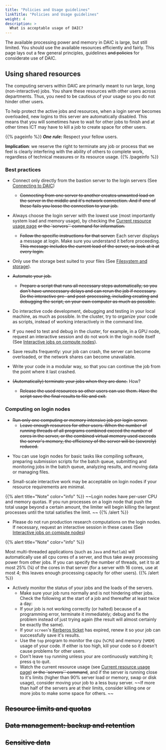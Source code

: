 ```yaml
---
title: "Policies and Usage guidelines"
linkTitle: "Policies and Usage guidelines"
weight: 4
description: >
  What is acceptable usage of DAIC?
---
```


The available processing power and memory in DAIC is large, but still limited. You should use the available resources efficiently and fairly. This page lays out a few general principles, guidelines ~~and policies~~ for considerate use of DAIC.

## Using shared resources

The computing servers within DAIC are primarily meant to run large, long (non-interactive) jobs. You share these resources with other users across departments. Thus, you need to be cautious of your usage so you do not hinder other users. 

To help protect the active jobs and resources, when a login server becomes overloaded, new logins to this server are automatically disabled. 
This means that you will sometimes have to wait for other jobs to finish and at other times ICT may have to kill a job to create space for other users.

{{% pageinfo %}}
**_One rule:_** Respect your fellow users.

**Implication**: we reserve the right to terminate any job or process that we feel is clearly interfering with the ability of others to complete work, regardless of technical measures or its resource usage.
{{% /pageinfo %}}

### Best practices

* Connect only directly from the bastion server to the login servers (See [Connecting to DAIC](../connecting/_index.md))

  * ~~Connecting from one server to another creates unwanted load on the server in the middle and it's network connection. And if one of these fails you loose the connection to your job.~~

* Always choose the login server with the lowest use (most importantly system load and memory usage), by checking the [Current resource usage page](https://login.daic.tudelft.nl/) ~~or the `servers`` command for information.~~
  * ~~Follow the specific instructions for that server:~~ Each server displays a message at login. Make sure you understand it before proceeding. ~~This message includes the current load of the server, so look at it at every login.~~

* Only use the storage best suited to your files (See [Filesystem and storage](../filesystem/_index.md)).

* ~~Automate your job.~~
  * ~~Prepare a script that runs all necessary steps automatically, so you don't have unnecessary delays and can rerun the job if necessary. Do the interactive pre- and post-processing, including creating and debugging the script, on your own computer as much as possible.~~

* Do interactive code development, debugging and testing in your local machine, as much as possible. In the cluster, try to organize your code as scripts, instead of working interactively in the command line.

* If you need to test and debug in the cluster, for example, in a GPU node, request an interactive session and do not work in the login node itself (See [Interactive jobs on compute nodes](../job_submissions/_index.md#interactive-jobs-on-compute-nodes)).

* Save results frequently: your job can crash, the server can become overloaded, or the network shares can become unavailable. 

* Write your code in a modular way, so that you can continue the job from the point where it last crashed.

* ~~(Automatically) terminate your jobs when they are done.~~ How?
  * ~~Release the used resources so other users can use them. Have the script save the final results to file and exit.~~


### Computing on login nodes

* ~~Run only one computing or memory intensive job per login server.~~
  * ~~Leave enough resources for other users. When the number of running threads of all programs combined exceed the number of cores in the server, or the combined virtual memory used exceeds the server's memory, the efficiency of the server will be (severely) reduced.~~

- You can use login nodes for basic tasks like compiling software, preparing submission scripts for the batch queue, submitting and monitoring jobs in the batch queue, analyzing results, and moving data or managing files. 

- Small-scale interactive work may  be acceptable on login nodes if your resource requirements are minimal.

{{% alert title="Note" color="info" %}}
~~Login nodes have per-user CPU and memory quotas. If you run processes on a login node that push the total usage beyond a certain amount, the limiter will begin killing the largest processes until the total  satisfies the limit. ~~
{{% /alert %}}



- Please do not run production research computations on the login nodes. If necessary, request an interactive session in these cases (See [Interactive jobs on compute nodes](../job_submissions/_index.md#interactive-jobs-on-compute-nodes)) 

{{% alert title="Note" color="info" %}}

Most multi-threaded applications (such as `Java` and `Matlab`) will automatically use all cpu cores of a server, and thus take away processing power from other jobs. If you can specify the number of threads, set it to at most 25% (¼) of the cores in that server (for a server with 16 cores, use at most 4; this leaves enough processing capacity for other users).
{{% /alert %}}


* Actively monitor the status of your jobs and the loads of the servers.
  * Make sure your job runs normally and is not hindering other jobs. Check the following at the start of a job and thereafter at least twice a day:
  * If your job is not working correctly (or halted) because of a programming error, terminate it immediately; debug and fix the problem instead of just trying again (the result will almost certainly be exactly the same).
  * If your `screen`'s [Kerberos ticket]() has expired, renew it so your job can successfully save it's results.
  * Use the `top` program to monitor the cpu (`%CPU`) and memory (`%MEM`) usage of your code. If either is too high, kill your code so it doesn't cause problems for other users.
  * Don't leave `top` running unless your are continuously watching it; press q to quit.
  * Watch the current resource usage (see [Current resource usage page](https://login.daic.tudelft.nl/)) ~~or the `servers`` command~~, and if the server is running close to it's limits (higher than 90% server load or memory, swap or disk usage), consider moving your job to a less busy server. ~~If more than half of the servers are at their limits, consider killing one or more jobs to make some space for others. ~~



## ~~Resource limits and quotas~~

## ~~Data management: backup and retention~~

## ~~Sensitive data~~
